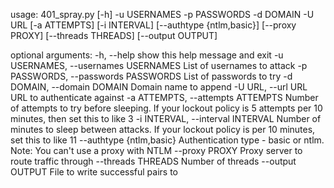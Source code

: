 usage: 401_spray.py [-h] -u USERNAMES -p PASSWORDS -d DOMAIN -U URL
                    [-a ATTEMPTS] [-i INTERVAL] [--authtype {ntlm,basic}]
                    [--proxy PROXY] [--threads THREADS] [--output OUTPUT]

optional arguments:
  -h, --help            show this help message and exit
  -u USERNAMES, --usernames USERNAMES
                        List of usernames to attack
  -p PASSWORDS, --passwords PASSWORDS
                        List of passwords to try
  -d DOMAIN, --domain DOMAIN
                        Domain name to append
  -U URL, --url URL     URL to authenticate against
  -a ATTEMPTS, --attempts ATTEMPTS
                        Number of attempts to try before sleeping. If your
                        lockout policy is 5 attempts per 10 minutes, then set
                        this to like 3
  -i INTERVAL, --interval INTERVAL
                        Number of minutes to sleep between attacks. If your
                        lockout policy is per 10 minutes, set this to like 11
  --authtype {ntlm,basic}
                        Authentication type - basic or ntlm. Note: You can't
                        use a proxy with NTLM
  --proxy PROXY         Proxy server to route traffic through
  --threads THREADS     Number of threads
  --output OUTPUT       File to write successful pairs to
